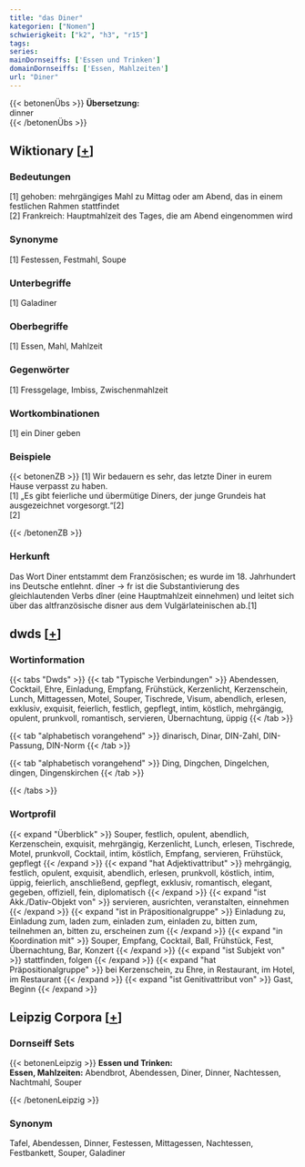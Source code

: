 ```yaml
---
title: "das Diner"
kategorien: ["Nomen"]
schwierigkeit: ["k2", "h3", "r15"]
tags:
series:
mainDornseiffs: ['Essen und Trinken']
domainDornseiffs: ['Essen, Mahlzeiten']
url: "Diner"
---
```


{{< betonenÜbs >}}
**Übersetzung:**  
dinner  
{{< /betonenÜbs >}}

## Wiktionary [[+](https://de.wiktionary.org/wiki/Diner)]

### Bedeutungen
[1] gehoben: mehrgängiges Mahl zu Mittag oder am Abend, das in einem festlichen Rahmen stattfindet  
[2] Frankreich: Hauptmahlzeit des Tages, die am Abend eingenommen wird  

### Synonyme
[1] Festessen, Festmahl, Soupe  

### Unterbegriffe
[1] Galadiner  

### Oberbegriffe
[1] Essen, Mahl, Mahlzeit  

### Gegenwörter
[1] Fressgelage, Imbiss, Zwischenmahlzeit  

### Wortkombinationen
[1] ein Diner geben  

### Beispiele
{{< betonenZB >}}
[1] Wir bedauern es sehr, das letzte Diner in eurem Hause verpasst zu haben.  
[1] „Es gibt feierliche und übermütige Diners, der junge Grundeis hat ausgezeichnet vorgesorgt.“[2]  
[2]  

{{< /betonenZB >}}
### Herkunft
Das Wort Diner entstammt dem Französischen; es wurde im 18. Jahrhundert ins Deutsche entlehnt. dîner → fr ist die Substantivierung des gleichlautenden Verbs dîner (eine Hauptmahlzeit einnehmen) und leitet sich über das altfranzösische disner aus dem Vulgärlateinischen ab.[1]  



## dwds [[+](https://www.dwds.de/wb/Diner)]

### Wortinformation
{{< tabs "Dwds" >}}
{{< tab "Typische Verbindungen" >}}
Abendessen, Cocktail, Ehre, Einladung, Empfang, Frühstück, Kerzenlicht, Kerzenschein, Lunch, Mittagessen, Motel, Souper, Tischrede, Visum, abendlich, erlesen, exklusiv, exquisit, feierlich, festlich, gepflegt, intim, köstlich, mehrgängig, opulent, prunkvoll, romantisch, servieren, Übernachtung, üppig
{{< /tab >}}

{{< tab "alphabetisch vorangehend" >}}
dinarisch, Dinar, DIN-Zahl, DIN-Passung, DIN-Norm
{{< /tab >}}

{{< tab "alphabetisch vorangehend" >}}
Ding, Dingchen, Dingelchen, dingen, Dingenskirchen
{{< /tab >}}

{{< /tabs >}}

### Wortprofil
{{< expand "Überblick" >}} Souper, festlich, opulent, abendlich, Kerzenschein, exquisit, mehrgängig, Kerzenlicht, Lunch, erlesen, Tischrede, Motel, prunkvoll, Cocktail, intim, köstlich, Empfang, servieren, Frühstück, gepflegt {{< /expand >}}
{{< expand "hat Adjektivattribut" >}} mehrgängig, festlich, opulent, exquisit, abendlich, erlesen, prunkvoll, köstlich, intim, üppig, feierlich, anschließend, gepflegt, exklusiv, romantisch, elegant, gegeben, offiziell, fein, diplomatisch {{< /expand >}}
{{< expand "ist Akk./Dativ-Objekt von" >}} servieren, ausrichten, veranstalten, einnehmen {{< /expand >}}
{{< expand "ist in Präpositionalgruppe" >}} Einladung zu, Einladung zum, laden zum, einladen zum, einladen zu, bitten zum, teilnehmen an, bitten zu, erscheinen zum {{< /expand >}}
{{< expand "in Koordination mit" >}} Souper, Empfang, Cocktail, Ball, Frühstück, Fest, Übernachtung, Bar, Konzert {{< /expand >}}
{{< expand "ist Subjekt von" >}} stattfinden, folgen {{< /expand >}}
{{< expand "hat Präpositionalgruppe" >}} bei Kerzenschein, zu Ehre, in Restaurant, im Hotel, im Restaurant {{< /expand >}}
{{< expand "ist Genitivattribut von" >}} Gast, Beginn {{< /expand >}}

## Leipzig Corpora [[+](https://corpora.uni-leipzig.de/en/res?word=Diner&corpusId=deu_newscrawl-public_2018)]

### Dornseiff Sets
{{< betonenLeipzig >}}
**Essen und Trinken:**  
**Essen, Mahlzeiten:** Abendbrot, Abendessen, Diner, Dinner, Nachtessen, Nachtmahl, Souper  

{{< /betonenLeipzig >}}

### Synonym
Tafel, Abendessen, Dinner, Festessen, Mittagessen, Nachtessen, Festbankett, Souper, Galadiner

